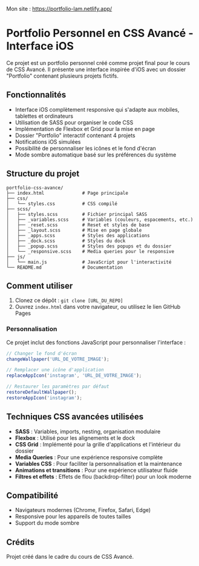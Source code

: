 Mon site :
https://portfolio-lam.netlify.app/







# Portfolio Personnel en CSS Avancé - Interface iOS

Ce projet est un portfolio personnel créé comme projet final pour le cours de CSS Avancé. Il présente une interface inspirée d'iOS avec un dossier "Portfolio" contenant plusieurs projets fictifs.

## Fonctionnalités

- Interface iOS complètement responsive qui s'adapte aux mobiles, tablettes et ordinateurs
- Utilisation de SASS pour organiser le code CSS
- Implémentation de Flexbox et Grid pour la mise en page
- Dossier "Portfolio" interactif contenant 4 projets
- Notifications iOS simulées
- Possibilité de personnaliser les icônes et le fond d'écran
- Mode sombre automatique basé sur les préférences du système

## Structure du projet

```
portfolio-css-avance/
├── index.html              # Page principale
├── css/
│   └── styles.css          # CSS compilé
├── scss/
│   ├── styles.scss         # Fichier principal SASS
│   ├── _variables.scss     # Variables (couleurs, espacements, etc.)
│   ├── _reset.scss         # Reset et styles de base
│   ├── _layout.scss        # Mise en page globale
│   ├── _apps.scss          # Styles des applications
│   ├── _dock.scss          # Styles du dock
│   ├── _popup.scss         # Styles des popups et du dossier
│   └── _responsive.scss    # Media queries pour le responsive
├── js/
│   └── main.js             # JavaScript pour l'interactivité
└── README.md               # Documentation
```

## Comment utiliser

1. Clonez ce dépôt : `git clone [URL_DU_REPO]`
2. Ouvrez `index.html` dans votre navigateur, ou utilisez le lien GitHub Pages

### Personnalisation

Ce projet inclut des fonctions JavaScript pour personnaliser l'interface :

```javascript
// Changer le fond d'écran
changeWallpaper('URL_DE_VOTRE_IMAGE');

// Remplacer une icône d'application
replaceAppIcon('instagram', 'URL_DE_VOTRE_IMAGE');

// Restaurer les paramètres par défaut
restoreDefaultWallpaper();
restoreAppIcon('instagram');
```

## Techniques CSS avancées utilisées

- **SASS** : Variables, imports, nesting, organisation modulaire
- **Flexbox** : Utilisé pour les alignements et le dock
- **CSS Grid** : Implémenté pour la grille d'applications et l'intérieur du dossier
- **Media Queries** : Pour une expérience responsive complète
- **Variables CSS** : Pour faciliter la personnalisation et la maintenance
- **Animations et transitions** : Pour une expérience utilisateur fluide
- **Filtres et effets** : Effets de flou (backdrop-filter) pour un look moderne

## Compatibilité

- Navigateurs modernes (Chrome, Firefox, Safari, Edge)
- Responsive pour les appareils de toutes tailles
- Support du mode sombre

## Crédits

Projet créé dans le cadre du cours de CSS Avancé.

